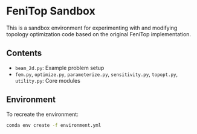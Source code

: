 # FeniTop Sandbox

This is a sandbox environment for experimenting with and modifying topology optimization code based on the original FeniTop implementation.

## Contents

- `beam_2d.py`: Example problem setup
- `fem.py`, `optimize.py`, `parameterize.py`, `sensitivity.py`, `topopt.py`, `utility.py`: Core modules

## Environment

To recreate the environment:

```bash
conda env create -f environment.yml

